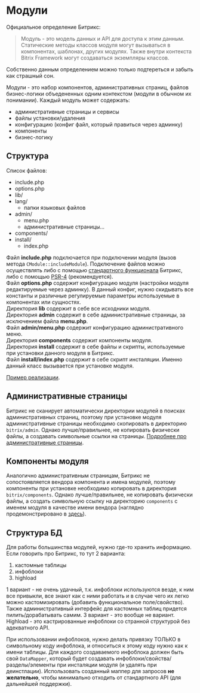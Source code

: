 # Модули

Официальное определение Битрикс:
> Модуль - это модель данных и API для доступа к этим данным. Статические методы классов модуля могут вызываться в компонентах, шаблонах, других модулях. Также внутри контекста Bitrix Framework могут создаваться экземпляры классов.

Собственно данным определением можно только подтереться и забыть как страшный сон.

Модули - это набор компонентов, административных страниц, файлов бизнес-логики объедененных одним контекстом (модули в обычном их понимании).
Каждый модуль может содержать:
- административные страницы и сервисы
- файлы установки/удаления
- конфигурацию (конфиг файл, который правиться через админку)
- компоненты
- бизнес-логику

## Структура

Список файлов:
- include.php
- options.php
- lib/
- lang/
  - папки языковых файлов
- admin/
  - menu.php
  - административные страницы...
- components/
- install/
  - index.php

Файл **include.php** подключается при подключении модуля (вызов метода `CModule::includeModule`). Подключение файлов можно осуществлять либо с помощью [стандартного функционала](https://dev.1c-bitrix.ru/api_d7/bitrix/main/loader/registerautoloadclasses.php) Битрикс, либо с помощью [PSR-4](https://www.php-fig.org/psr/psr-4/) (рекомендуется).  
Файл **options.php** содержит конфигурацию модуля (настройки модуля редактируемые через админку). В данный конфиг, нужно скидывать все константы и различные регулируемые параметры используемые в компонентах или сущностях.  
Директория **lib** содержит в себе все исходники модуля.  
Директория **admin** содержит в себе административные страницы, за исключением файла **menu.php**.  
Файл **admin/menu.php** содержит конфигурацию административного меню.  
Директория **components** содержит компоненты модуля.  
Директория **install** содержит в себе файлы и скрипты, используемые при установки данного модуля в Битрикс.  
Файл **install/index.php** содержит в себе скрипт инсталяции. Именно данный класс вызывается при установке модуля.

[Пример реализации](https://github.com/irpsv/bitrix-module/tree/master/src).

## Административные страницы

Битрикс не сканирует автоматически директории модулей в поисках административных страниц, поэтому при установке модуля административные страницы необходимо скопировать в директорию `bitrix/admin`.
Однако лучше/правильнее, не копировать физически файлы, а создавать символьные ссылки на страницы.
[Подробнее про административные страницы](admin-pages.md).

## Компоненты модуля

Аналогично административным страницам, Битрикс не сопостоявляется вендора компонента и имена модулей, поэтому компоненты при установке необходимо копировать в директория `bitrix/components`.
Однако лучше/правильнее, не копировать физически файлы, а создать символьную ссылку на директорию `components` с именем модуля в качестве имени вендора (наглядно продемонстрировано в [здесь](https://github.com/irpsv/bitrix-module/tree/master/src/install/index.php)).

## Структура БД

Для работы большинства модулей, нужно где-то хранить информацию.
Если говорить про Битрикс, то тут 2 варианта:
1. кастомные таблицы
2. инфоблоки
3. highload

1 вариант - не очень удачный, т.к. инфоблоки используются везде, к ним все привыкли, все знают как с ними работать и в случае чего их легко можно кастомизировать (добавить функциональное поле/свойство).
Также административный интерфейс для кастомных таблиц придется пилить/дорабатывать самим.
3 вариант - это вообще не вариант. Highload - это кастрированные инфоблоки со странной структурой без адекватного API.

При использовании инфоблоков, нужно делать привязку ТОЛЬКО в символьному коду инфоблока, и относиться к этому коду нужно как к имени таблицы.
Для каждого создаваемого инфоблока должен быть свой `DataMapper`, который будет создавать инфоблоки/свойства/разделы/элементы при инсталяции модуля (и удалять при деинстлации).
Использовать созданный маппер для запросов **не желательно**, чтобы минимально отходить от стандартного API (для дальнейшей поддержки).
